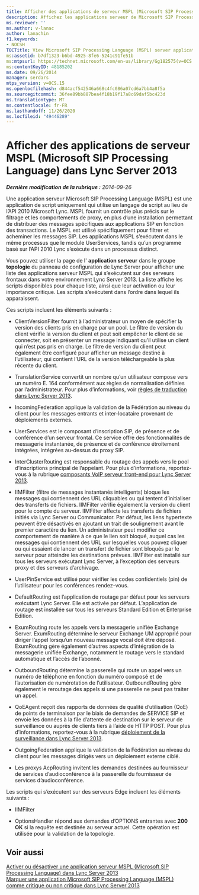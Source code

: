 ```yaml
---
title: Afficher des applications de serveur MSPL (Microsoft SIP Processing Language)
description: Affichez les applications serveur de Microsoft SIP Processing Language (MSPL).
ms.reviewer: ''
ms.author: v-lanac
author: lanachin
f1.keywords:
- NOCSH
TOCTitle: View Microsoft SIP Processing Language (MSPL) server applications
ms:assetid: b7df1323-b6bd-4925-8fe6-5241c91fe51b
ms:mtpsurl: https://technet.microsoft.com/en-us/library/Gg182575(v=OCS.15)
ms:contentKeyID: 48185202
ms.date: 09/26/2014
manager: serdars
mtps_version: v=OCS.15
ms.openlocfilehash: d844acf542546a668c4fc086a07cd6a7bb4a8f5a
ms.sourcegitcommit: 36fee89bb887bea4f18b19f17a8c69daf5bc423d
ms.translationtype: MT
ms.contentlocale: fr-FR
ms.lasthandoff: 11/26/2020
ms.locfileid: "49446289"
---
```

# <a name="view-microsoft-sip-processing-language-mspl-server-applications-in-lync-server-2013"></a>Afficher des applications de serveur MSPL (Microsoft SIP Processing Language) dans Lync Server 2013

<div data-xmlns="http://www.w3.org/1999/xhtml">

<div class="topic" data-xmlns="http://www.w3.org/1999/xhtml" data-msxsl="urn:schemas-microsoft-com:xslt" data-cs="https://msdn.microsoft.com/">

<div data-asp="https://msdn2.microsoft.com/asp">



</div>

<div id="mainSection">

<div id="mainBody">

<span> </span>

_**Dernière modification de la rubrique :** 2014-09-26_

Une application serveur Microsoft SIP Processing Language (MSPL) est une application de script uniquement qui utilise un langage de script au lieu de l’API 2010 Microsoft Lync. MSPL fournit un contrôle plus précis sur le filtrage et les comportements de proxy, en plus d’une installation permettant de distribuer des messages spécifiques aux applications SIP en fonction des transactions. Le MSPL est utilisé spécifiquement pour filtrer et acheminer les messages SIP. Les applications MSPL s’exécutent dans le même processus que le module UserServices, tandis qu’un programme basé sur l’API 2010 Lync s’exécute dans un processus distinct.

Vous pouvez utiliser la page de l' **application serveur** dans le groupe **topologie** du panneau de configuration de Lync Server pour afficher une liste des applications serveur MSPL qui s’exécutent sur des serveurs frontaux dans votre environnement Lync Server 2013. La liste affiche les scripts disponibles pour chaque liste, ainsi que leur activation ou leur importance critique. Les scripts s’exécutent dans l’ordre dans lequel ils apparaissent.

Ces scripts incluent les éléments suivants :

  - ClientVersionFilter fournit à l’administrateur un moyen de spécifier la version des clients pris en charge par un pool. Le filtre de version du client vérifie la version du client et peut soit empêcher le client de se connecter, soit en présenter un message indiquant qu’il utilise un client qui n’est pas pris en charge. Le filtre de version du client peut également être configuré pour afficher un message destiné à l’utilisateur, qui contient l’URL de la version téléchargeable la plus récente du client.

  - TranslationService convertit un nombre qu’un utilisateur compose vers un numéro E. 164 conformément aux règles de normalisation définies par l’administrateur. Pour plus d’informations, voir [règles de traduction dans Lync Server 2013](lync-server-2013-translation-rules.md).

  - IncomingFederation applique la validation de la Fédération au niveau du client pour les messages entrants et inter-locataire provenant de déploiements externes.

  - UserServices est le composant d’inscription SIP, de présence et de conférence d’un serveur frontal. Ce service offre des fonctionnalités de messagerie instantanée, de présence et de conférence étroitement intégrées, intégrées au-dessus du proxy SIP.

  - InterClusterRouting est responsable du routage des appels vers le pool d’inscriptions principal de l’appelant. Pour plus d’informations, reportez-vous à la rubrique [composants VoIP serveur front-end pour Lync Server 2013](lync-server-2013-front-end-server-voip-components.md).

  - IIMFilter (filtre de messages instantanés intelligents) bloque les messages qui contiennent des URL cliquables ou qui tentent d’initialiser des transferts de fichiers. IIMFilter vérifie également la version du client pour le compte du serveur. IIMFilter affecte les transferts de fichiers initiés via Lync Server ou Communicator. Par défaut, les liens hypertexte peuvent être désactivés en ajoutant un trait de soulignement avant le premier caractère du lien. Un administrateur peut modifier ce comportement de manière à ce que le lien soit bloqué, auquel cas les messages qui contiennent des URL sur lesquelles vous pouvez cliquer ou qui essaient de lancer un transfert de fichier sont bloqués par le serveur pour atteindre les destinations prévues. IIMFilter est installé sur tous les serveurs exécutant Lync Server, à l’exception des serveurs proxy et des serveurs d’archivage.

  - UserPinService est utilisé pour vérifier les codes confidentiels (pin) de l’utilisateur pour les conférences rendez-vous.

  - DefaultRouting est l’application de routage par défaut pour les serveurs exécutant Lync Server. Elle est activée par défaut. L’application de routage est installée sur tous les serveurs Standard Edition et Enterprise Edition.

  - ExumRouting route les appels vers la messagerie unifiée Exchange Server. ExumRouting détermine le serveur Exchange UM approprié pour diriger l’appel lorsqu’un nouveau message vocal doit être déposé. ExumRouting gère également d’autres aspects d’intégration de la messagerie unifiée Exchange, notamment le routage vers le standard automatique et l’accès de l’abonné.

  - OutboundRouting détermine la passerelle qui route un appel vers un numéro de téléphone en fonction du numéro composé et de l’autorisation de numérotation de l’utilisateur. OutboundRouting gère également le reroutage des appels si une passerelle ne peut pas traiter un appel.

  - QoEAgent reçoit des rapports de données de qualité d’utilisation (QoE) de points de terminaison par le biais de demandes de SERVICE SIP et envoie les données à la file d’attente de destination sur le serveur de surveillance ou auprès de clients tiers à l’aide de HTTP POST. Pour plus d’informations, reportez-vous à la rubrique [déploiement de la surveillance dans Lync Server 2013](lync-server-2013-deploying-monitoring.md).

  - OutgoingFederation applique la validation de la Fédération au niveau du client pour les messages dirigés vers un déploiement externe ciblé.

  - Les proxys AcpRouting invitent les demandes destinées au fournisseur de services d’audioconférence à la passerelle du fournisseur de services d’audioconférence.

Les scripts qui s’exécutent sur des serveurs Edge incluent les éléments suivants :

  - IIMFilter

  - OptionsHandler répond aux demandes d’OPTIONS entrantes avec **200 OK** si la requête est destinée au serveur actuel. Cette opération est utilisée pour la validation de la topologie.

<div>

## <a name="see-also"></a>Voir aussi


[Activer ou désactiver une application serveur MSPL (Microsoft SIP Processing Language) dans Lync Server 2013](lync-server-2013-enable-or-disable-a-microsoft-sip-processing-language-mspl-server-application.md)  
[Marquer une application Microsoft SIP Processing Language (MSPL) comme critique ou non critique dans Lync Server 2013](lync-server-2013-mark-a-microsoft-sip-processing-language-mspl-application-as-critical-or-not-critical.md)  
  

</div>

</div>

<span> </span>

</div>

</div>

</div>

